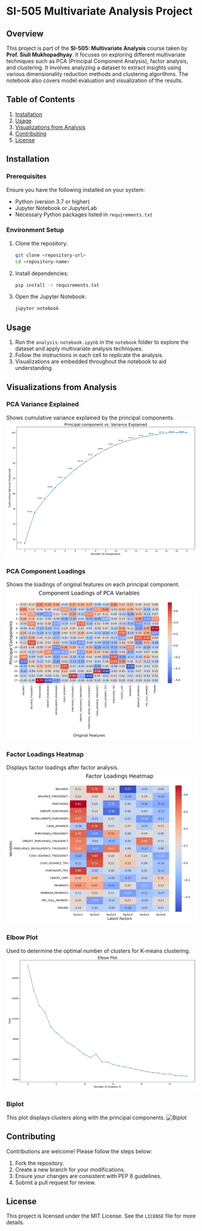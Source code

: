 # SI-505 Multivariate Analysis Project

## Overview

This project is part of the **SI-505: Multivariate Analysis** course taken by **Prof. Siuli Mukhopadhyay**. It focuses on exploring different multivariate techniques such as PCA (Principal Component Analysis), factor analysis, and clustering. It involves analyzing a dataset to extract insights using various dimensionality reduction methods and clustering algorithms. The notebook also covers model evaluation and visualization of the results.

## Table of Contents

1. [Installation](#installation)
2. [Usage](#usage)
3. [Visualizations from Analysis](#visualizations-from-analysis)
4. [Contributing](#contributing)
5. [License](#license)

## Installation

### Prerequisites

Ensure you have the following installed on your system:

- Python (version 3.7 or higher)
- Jupyter Notebook or JupyterLab
- Necessary Python packages listed in `requirements.txt`

### Environment Setup

1. Clone the repository:

    ```bash
    git clone <repository-url>
    cd <repository-name>
    ```

2. Install dependencies:

    ```bash
    pip install -r requirements.txt
    ```

3. Open the Jupyter Notebook:

    ```bash
    jupyter notebook
    ```

## Usage

1. Run the `analysis-notebook.ipynb` in the `notebook` folder to explore the dataset and apply multivariate analysis techniques.
2. Follow the instructions in each cell to replicate the analysis.
3. Visualizations are embedded throughout the notebook to aid understanding.

## Visualizations from Analysis

### PCA Variance Explained

Shows cumulative variance explained by the principal components.
![PCA Variance Explained](./imgs/pca_variance_explained.png)

### PCA Component Loadings

Shows the loadings of original features on each principal component.
![Component Loadings](./imgs/component_loading_pca.png)

### Factor Loadings Heatmap

Displays factor loadings after factor analysis.
![Factor Loadings](./imgs/factor-loading.png)

### Elbow Plot

Used to determine the optimal number of clusters for K-means clustering.
![Elbow Plot](./imgs/elbow-plot.png)

### Biplot

This plot displays clusters along with the principal components.
![Biplot](./imgs/biplot.png)

## Contributing

Contributions are welcome! Please follow the steps below:

1. Fork the repository.
2. Create a new branch for your modifications.
3. Ensure your changes are consistent with PEP 8 guidelines.
4. Submit a pull request for review.

## License

This project is licensed under the MIT License. See the `LICENSE` file for more details.
